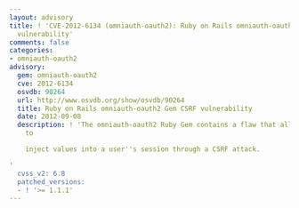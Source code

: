 ```yaml
---
layout: advisory
title: ! 'CVE-2012-6134 (omniauth-oauth2): Ruby on Rails omniauth-oauth2 Gem CSRF
  vulnerability'
comments: false
categories:
- omniauth-oauth2
advisory:
  gem: omniauth-oauth2
  cve: 2012-6134
  osvdb: 90264
  url: http://www.osvdb.org/show/osvdb/90264
  title: Ruby on Rails omniauth-oauth2 Gem CSRF vulnerability
  date: 2012-09-08
  description: ! 'The omniauth-oauth2 Ruby Gem contains a flaw that allows an attacker
    to

    inject values into a user''s session through a CSRF attack.

'
  cvss_v2: 6.8
  patched_versions:
  - ! '>= 1.1.1'
---
```

